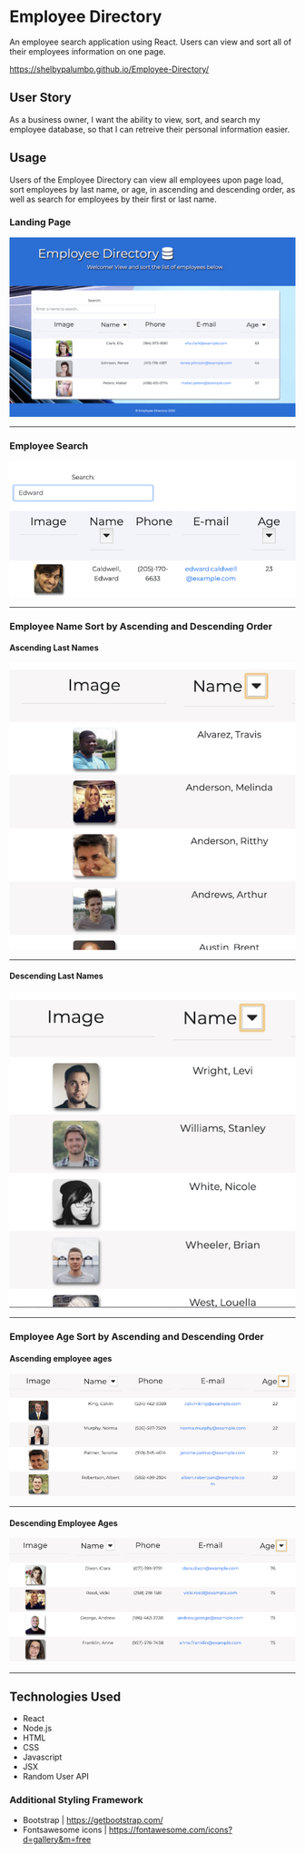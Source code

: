 # Employee Directory

An employee search application using React. Users can view and sort all of their employees information on one page.
<br>

https://shelbypalumbo.github.io/Employee-Directory/

## User Story

As a business owner, I want the ability to view, sort, and search my employee database, so that I can retreive their personal information easier.

## Usage

Users of the Employee Directory can view all employees upon page load, sort employees by last name, or age, in ascending and descending order, as well as search for employees by their first or last name.

### Landing Page

![Main View](./public/reademeImg/ui.png)

<hr>

### Employee Search

![Search View](./public/reademeImg/findEmployee.png)

<hr>

### Employee Name Sort by Ascending and Descending Order

#### Ascending Last Names

![NameAsc View](./public/reademeImg/ascName.png)

<hr>

#### Descending Last Names

![NameDsc View](./public/reademeImg/dscName.png)

<hr>

### Employee Age Sort by Ascending and Descending Order

#### Ascending employee ages

![AgeAsc View](./public/reademeImg/ascAge.png)

<hr>

#### Descending Employee Ages

![AgeDsc View](./public/reademeImg/dscAge.png)

<hr>

## Technologies Used

- React
- Node.js
- HTML
- CSS
- Javascript
- JSX
- Random User API

### Additional Styling Framework

- Bootstrap | https://getbootstrap.com/
- Fontsawesome icons | https://fontawesome.com/icons?d=gallery&m=free
